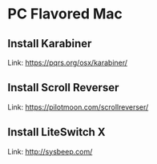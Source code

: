 # PC Flavored Mac

## Install Karabiner 
Link: https://pqrs.org/osx/karabiner/

## Install Scroll Reverser
Link: https://pilotmoon.com/scrollreverser/

## Install LiteSwitch X
Link: http://sysbeep.com/

